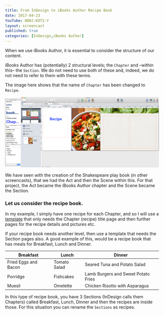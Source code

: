 ```yaml
---
title: From InDesign to iBooks Author Recipe Book
date: 2017-04-23
YouTube: B0NJ-KOT2-Y
layout: screencast
published: true
categories: [InDesign,iBooks Author]
---
```

When we use iBooks Author, it is essential to consider the structure of our content.

iBooks Author has (potentially) 2 structural levels; the `Chapter` and –within this– the `Section`. We do not need to use both of these and, indeed, we do not need to refer to them with these terms.

The image here shows that the name of `Chapter` has been changed to `Recipe`.

[![The image here shows that the name of `Chapter` has been changed to `Recipe`.](/images/2017/04/recipetemplate.png)](/images/2017/04/recipetemplate.png)

We have seen with the creation of the Shakespeare play book (in other screencasts), that we had the Act and then the Scene within this. For that project, the Act became the iBooks Author chapter and the Scene became the Section.

### Let us consider the recipe book.

In my example, I simply have one recipe for each Chapter, and so I will use a [template][8ccf1184] that only needs the Chapter (recipe) title page and then further pages for the recipe details and pictures etc.

  [8ccf1184]: https://publisha.github.io/resources/recipes.ibatemplate "Download this template from here"

If your recipe book needs another level, then use a template that needs the Section pages also. A good example of this, would be a recipe book that has meals for Breakfast, Lunch and Dinner.

Breakfast  |  Lunch |  Dinner
--|---|--
Fried Eggs and Bacon  | Tomato Salad  |  Seared Tuna and Potato Salad
Porridge  | Fishcakes  |  Lamb Burgers and Sweet Potato Fries
Muesli  | Omelette  |  Chicken Risotto with Asparagus

In this type of recipe book, you have 3 Sections (InDesign calls them Chapters) called Breakfast, Lunch, Dinner and then the recipes are inside those. For this situation you can rename the `Sections` as recipes.
